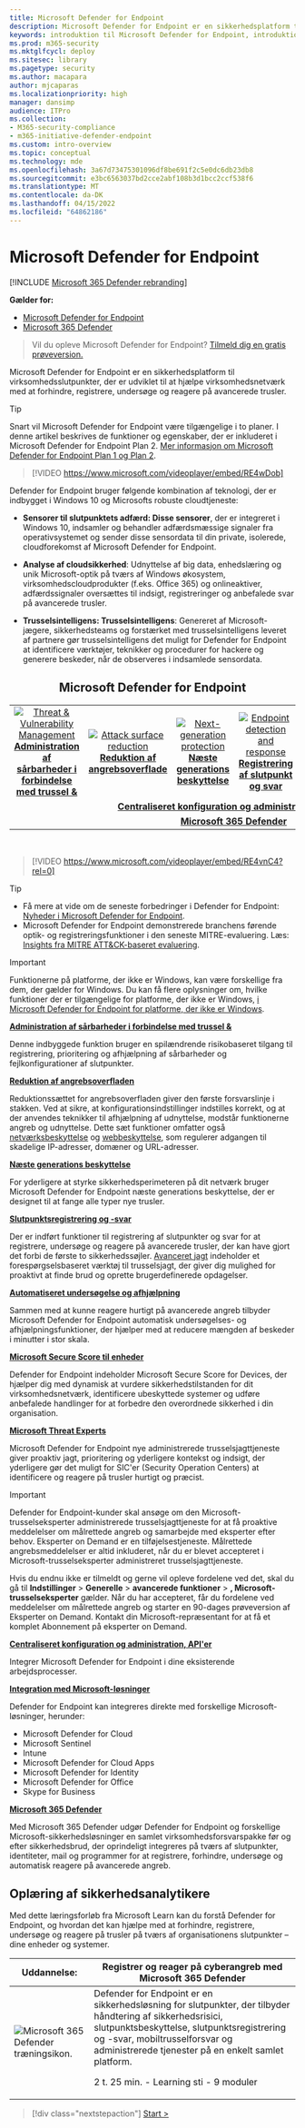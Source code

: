 ```yaml
---
title: Microsoft Defender for Endpoint
description: Microsoft Defender for Endpoint er en sikkerhedsplatform til virksomhedsslutpunkter, der hjælper med at forsvare sig mod avancerede vedvarende trusler.
keywords: introduktion til Microsoft Defender for Endpoint, introduktion til Microsoft Defender for Endpoint, cybersikkerhed, avanceret vedvarende trussel, virksomhedssikkerhed, sensor til maskinel adfærd, cloudsikkerhed, analyse, trusselsintelligens, reduktion af angrebsoverflade, næste generations beskyttelse, automatiseret undersøgelse og afhjælpning, Microsoft threat experts, secure score, advanced hunting, Microsoft 365 Defender, cyber threat hunting
ms.prod: m365-security
ms.mktglfcycl: deploy
ms.sitesec: library
ms.pagetype: security
ms.author: macapara
author: mjcaparas
ms.localizationpriority: high
manager: dansimp
audience: ITPro
ms.collection:
- M365-security-compliance
- m365-initiative-defender-endpoint
ms.custom: intro-overview
ms.topic: conceptual
ms.technology: mde
ms.openlocfilehash: 3a67d73475301096df8be691f2c5e0dc6db23db8
ms.sourcegitcommit: e3bc6563037bd2cce2abf108b3d1bcc2ccf538f6
ms.translationtype: MT
ms.contentlocale: da-DK
ms.lasthandoff: 04/15/2022
ms.locfileid: "64862186"
---
```

# <a name="microsoft-defender-for-endpoint"></a>Microsoft Defender for Endpoint

[!INCLUDE [Microsoft 365 Defender rebranding](../../includes/microsoft-defender.md)]

**Gælder for:**
- [Microsoft Defender for Endpoint](https://go.microsoft.com/fwlink/p/?linkid=2154037)
- [Microsoft 365 Defender](https://go.microsoft.com/fwlink/?linkid=2118804)

> Vil du opleve Microsoft Defender for Endpoint? [Tilmeld dig en gratis prøveversion.](https://signup.microsoft.com/create-account/signup?products=7f379fee-c4f9-4278-b0a1-e4c8c2fcdf7e&ru=https://aka.ms/MDEp2OpenTrial?ocid=docs-wdatp-exposedapis-abovefoldlink)

Microsoft Defender for Endpoint er en sikkerhedsplatform til virksomhedsslutpunkter, der er udviklet til at hjælpe virksomhedsnetværk med at forhindre, registrere, undersøge og reagere på avancerede trusler.

> [!TIP]
> Snart vil Microsoft Defender for Endpoint være tilgængelige i to planer. I denne artikel beskrives de funktioner og egenskaber, der er inkluderet i Microsoft Defender for Endpoint Plan 2. [Mer informasjon om Microsoft Defender for Endpoint Plan 1 og Plan 2](defender-endpoint-plan-1-2.md).
> 

<p><p>

> [!VIDEO https://www.microsoft.com/videoplayer/embed/RE4wDob]

Defender for Endpoint bruger følgende kombination af teknologi, der er indbygget i Windows 10 og Microsofts robuste cloudtjeneste:

- **Sensorer til slutpunktets adfærd: Disse sensorer**, der er integreret i Windows 10, indsamler og behandler adfærdsmæssige signaler fra operativsystemet og sender disse sensordata til din private, isolerede, cloudforekomst af Microsoft Defender for Endpoint.

- **Analyse af cloudsikkerhed**: Udnyttelse af big data, enhedslæring og unik Microsoft-optik på tværs af Windows økosystem, virksomhedscloudprodukter (f.eks. Office 365) og onlineaktiver, adfærdssignaler oversættes til indsigt, registreringer og anbefalede svar på avancerede trusler.

- **Trusselsintelligens: Trusselsintelligens**: Genereret af Microsoft-jægere, sikkerhedsteams og forstærket med trusselsintelligens leveret af partnere gør trusselsintelligens det muligt for Defender for Endpoint at identificere værktøjer, teknikker og procedurer for hackere og generere beskeder, når de observeres i indsamlede sensordata.

<center><h2>Microsoft Defender for Endpoint</center></h2>
<table>
<tr>
<td><a href="#tvm"><center><img src="images/TVM_icon.png" alt="Threat & Vulnerability Management"> <br><b>Administration af sårbarheder i forbindelse med trussel &</b></center></a></td>
<td><a href="#asr"><center><img src="images/asr-icon.png" alt="Attack surface reduction"><br><b>Reduktion af angrebsoverflade</b></center></a></td>
<td><center><a href="#ngp"><img src="images/ngp-icon.png" alt="Next-generation protection"><br> <b>Næste generations beskyttelse</b></a></center></td>
<td><center><a href="#edr"><img src="images/edr-icon.png" alt="Endpoint detection and response"><br> <b>Registrering af slutpunkt og svar</b></a></center></td>
<td><center><a href="#ai"><img src="images/air-icon.png" alt="Automated investigation and remediation"><br> <b>Automatiseret undersøgelse og afhjælpning</b></a></center></td>
<td><center><a href="#mte"><img src="images/mte-icon.png" alt="Microsoft Threat Experts"><br> <b>Microsoft-trusselseksperter</b></a></center></td>
</tr>
<tr>
<td colspan="7">
<a href="#apis"><center><b>Centraliseret konfiguration og administration, API'er</a></b></center></td>
</tr>
<tr>
<td colspan="7"><a href="#mtp"><center><b>Microsoft 365 Defender</a></center></b></td>
</tr>
</table>
<br>

<p></p>

> [!VIDEO https://www.microsoft.com/videoplayer/embed/RE4vnC4?rel=0]

> [!TIP]
> - Få mere at vide om de seneste forbedringer i Defender for Endpoint: [Nyheder i Microsoft Defender for Endpoint](whats-new-in-microsoft-defender-endpoint.md).
> - Microsoft Defender for Endpoint demonstrerede branchens førende optik- og registreringsfunktioner i den seneste MITRE-evaluering. Læs: [Insights fra MITRE ATT&CK-baseret evaluering](https://cloudblogs.microsoft.com/microsoftsecure/2018/12/03/insights-from-the-mitre-attack-based-evaluation-of-windows-defender-atp/).


>[!IMPORTANT]
>Funktionerne på platforme, der ikke er Windows, kan være forskellige fra dem, der gælder for Windows. Du kan få flere oplysninger om, hvilke funktioner der er tilgængelige for platforme, der ikke er Windows, [i Microsoft Defender for Endpoint for platforme, der ikke er Windows](/security/defender-endpoint/non-windows).

<a name="tvm"></a>

**[Administration af sårbarheder i forbindelse med trussel &](next-gen-threat-and-vuln-mgt.md)**

Denne indbyggede funktion bruger en spilændrende risikobaseret tilgang til registrering, prioritering og afhjælpning af sårbarheder og fejlkonfigurationer af slutpunkter.

<a name="asr"></a>

**[Reduktion af angrebsoverfladen](overview-attack-surface-reduction.md)**

Reduktionssættet for angrebsoverfladen giver den første forsvarslinje i stakken. Ved at sikre, at konfigurationsindstillinger indstilles korrekt, og at der anvendes teknikker til afhjælpning af udnyttelse, modstår funktionerne angreb og udnyttelse. Dette sæt funktioner omfatter også [netværksbeskyttelse](network-protection.md) og [webbeskyttelse](web-protection-overview.md), som regulerer adgangen til skadelige IP-adresser, domæner og URL-adresser.

<a name="ngp"></a>

**[Næste generations beskyttelse](next-generation-protection.md)**

For yderligere at styrke sikkerhedsperimeteren på dit netværk bruger Microsoft Defender for Endpoint næste generations beskyttelse, der er designet til at fange alle typer nye trusler.

<a name="edr"></a>

**[Slutpunktsregistrering og -svar](overview-endpoint-detection-response.md)**

Der er indført funktioner til registrering af slutpunkter og svar for at registrere, undersøge og reagere på avancerede trusler, der kan have gjort det forbi de første to sikkerhedssøjler. [Avanceret jagt](advanced-hunting-overview.md) indeholder et forespørgselsbaseret værktøj til trusselsjagt, der giver dig mulighed for proaktivt at finde brud og oprette brugerdefinerede opdagelser.

<a name="ai"></a>

**[Automatiseret undersøgelse og afhjælpning](automated-investigations.md)**

Sammen med at kunne reagere hurtigt på avancerede angreb tilbyder Microsoft Defender for Endpoint automatisk undersøgelses- og afhjælpningsfunktioner, der hjælper med at reducere mængden af beskeder i minutter i stor skala.

<a name="ss"></a>

**[Microsoft Secure Score til enheder](tvm-microsoft-secure-score-devices.md)**

Defender for Endpoint indeholder Microsoft Secure Score for Devices, der hjælper dig med dynamisk at vurdere sikkerhedstilstanden for dit virksomhedsnetværk, identificere ubeskyttede systemer og udføre anbefalede handlinger for at forbedre den overordnede sikkerhed i din organisation.

<a name="mte"></a>

**[Microsoft Threat Experts](microsoft-threat-experts.md)**

Microsoft Defender for Endpoint nye administrerede trusselsjagttjeneste giver proaktiv jagt, prioritering og yderligere kontekst og indsigt, der yderligere gør det muligt for SIC'er (Security Operation Centers) at identificere og reagere på trusler hurtigt og præcist.

> [!IMPORTANT]
> Defender for Endpoint-kunder skal ansøge om den Microsoft-trusselseksperter administrerede trusselsjagttjeneste for at få proaktive meddelelser om målrettede angreb og samarbejde med eksperter efter behov. Eksperter on Demand er en tilføjelsestjeneste. Målrettede angrebsmeddelelser er altid inkluderet, når du er blevet accepteret i Microsoft-trusselseksperter administreret trusselsjagttjeneste.
>
> Hvis du endnu ikke er tilmeldt og gerne vil opleve fordelene ved det, skal du gå til **Indstillinger** \> **Generelle** \> **avancerede funktioner** \> **, Microsoft-trusselseksperter** gælder. Når du har accepteret, får du fordelene ved meddelelser om målrettede angreb og starter en 90-dages prøveversion af Eksperter on Demand. Kontakt din Microsoft-repræsentant for at få et komplet Abonnement på eksperter on Demand.

<a name="apis"></a>

**[Centraliseret konfiguration og administration, API'er](management-apis.md)**

Integrer Microsoft Defender for Endpoint i dine eksisterende arbejdsprocesser.

<a name="mtp"></a>

**[Integration med Microsoft-løsninger](threat-protection-integration.md)**

Defender for Endpoint kan integreres direkte med forskellige Microsoft-løsninger, herunder:

- Microsoft Defender for Cloud
- Microsoft Sentinel
- Intune
- Microsoft Defender for Cloud Apps
- Microsoft Defender for Identity
- Microsoft Defender for Office
- Skype for Business

**[Microsoft 365 Defender](/microsoft-365/security/defender/microsoft-365-defender)**

Med Microsoft 365 Defender udgør Defender for Endpoint og forskellige Microsoft-sikkerhedsløsninger en samlet virksomhedsforsvarspakke før og efter sikkerhedsbrud, der oprindeligt integreres på tværs af slutpunkter, identiteter, mail og programmer for at registrere, forhindre, undersøge og automatisk reagere på avancerede angreb.


## <a name="training-for-security-analysts"></a>Oplæring af sikkerhedsanalytikere

Med dette læringsforløb fra Microsoft Learn kan du forstå Defender for Endpoint, og hvordan det kan hjælpe med at forhindre, registrere, undersøge og reagere på trusler på tværs af organisationens slutpunkter – dine enheder og systemer.

|Uddannelse:|Registrer og reager på cyberangreb med Microsoft 365 Defender|
|---|---|
|![Microsoft 365 Defender træningsikon.](../../media/microsoft-365-defender/m365-defender-secure-organization.svg)|Defender for Endpoint er en sikkerhedsløsning for slutpunkter, der tilbyder håndtering af sikkerhedsrisici, slutpunktsbeskyttelse, slutpunktsregistrering og -svar, mobiltrusselforsvar og administrerede tjenester på en enkelt samlet platform.<p> 2 t. 25 min. - Learning sti - 9 moduler|

> [!div class="nextstepaction"]
> [Start >](/learn/paths/defender-endpoint-fundamentals/)
